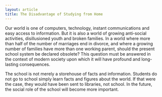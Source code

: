 ```yaml
---
layout: article
title: The Disadvantage of Studying from Home
--- 
```


  Our world is one of computers, technology, instant
  communications and easy access to information. But it is also a
  world of growing anti-social activities, disillusioned youth and
  broken families. In a world where more than half of the number
  of marriages end in divorce, and where a growing number of
  families have more than one working parent, should the present
  school system be declared obsolete? This question must be
  answered in the context of modern society upon which it will
  have profound and long-lasting consequences.

  The school is not merely a storehouse of facts and information.
  Students do not go to school simply learn facts and figures
  about the world. If that were the case, they would have been
  sent to libraries, not school. In the future, the social role
  of the school will become more important.

